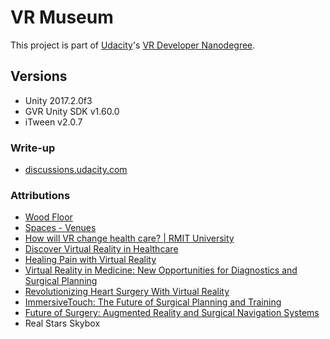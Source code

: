 # VR Museum

This project is part of [Udacity](https://www.udacity.com "Udacity - Be in demand")'s [VR Developer Nanodegree](https://www.udacity.com/course/vr-developer-nanodegree--nd017).

## Versions
- Unity 2017.2.0f3
- GVR Unity SDK v1.60.0
- iTween v2.0.7

### Write-up
- [discussions.udacity.com](https://discussions.udacity.com/t/night-at-the-museum-write-up-jay-wyche/823053)

### Attributions
- [Wood Floor](https://assetstore.unity.com/packages/2d/textures-materials/wood/wood-floor-2486)
- [Spaces - Venues](https://assetstore.unity.com/packages/audio/ambient/spaces-venues-48607)
- [How will VR change health care? | RMIT University](https://www.youtube.com/watch?v=sBWTHzq-y_g)
- [Discover Virtual Reality in Healthcare](https://www.youtube.com/watch?v=jvBH-sgPyak)
- [Healing Pain with Virtual Reality](https://www.youtube.com/watch?v=LYk1A3VaqE4)
- [Virtual Reality in Medicine: New Opportunities for Diagnostics and Surgical Planning](https://www.youtube.com/watch?v=AttXbcLUyR0)
- [Revolutionizing Heart Surgery With Virtual Reality](https://www.youtube.com/watch?v=x9D9eIWZNgM)
- [ImmersiveTouch: The Future of Surgical Planning and Training](https://www.youtube.com/watch?v=KGo7vdmW2G8)
- [Future of Surgery: Augmented Reality and Surgical Navigation Systems](https://www.flickr.com/photos/brother-uk/31501281374)
- Real Stars Skybox
